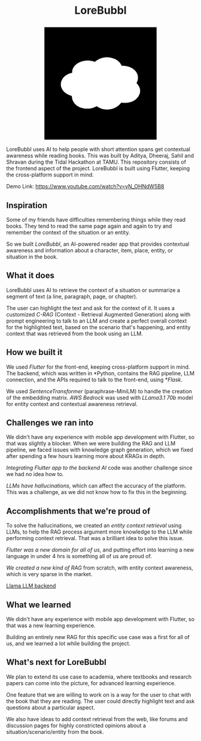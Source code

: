 # <p align="center">LoreBubbl</p>

<p align="center">
  <img src="assets/app_icon.png" alt="LoreBubbl Logo" width="300"/>
</p>

LoreBubbl uses AI to help people with short attention spans get contextual awareness while reading books. This was built by Aditya, Dheeraj, Sahil and Shravan during the Tidal Hackathon at TAMU.
This repository consists of the frontend aspect of the project. LoreBubbl is built using Flutter, keeping the cross-platform support in mind.

Demo Link: https://www.youtube.com/watch?v=yN_OHNdW5B8 

## Inspiration
Some of my friends have difficulties remembering things while they read books. They tend to read the same page again and again to try and remember the context of the situation or an entity.

So we built *LoreBubbl*, an AI-powered reader app that provides contextual awareness and information about a character, item, place, entity, or situation in the book.

## What it does
LoreBubbl uses AI to retrieve the context of a situation or summarize a segment of text (a line, paragraph, page, or chapter).

The user can highlight the text and ask for the context of it. It uses a customized *C-RAG* (Context - Retrieval Augmented Generation) along with prompt engineering to talk to an LLM and create a perfect overall context for the highlighted text, based on the scenario that's happening, and entity context that was retrieved from the book using an LLM.

## How we built it
We used *Flutter* for the front-end, keeping cross-platform support in mind. The backend, which was written in *Python, contains the RAG pipeline, LLM connection, and the APIs required to talk to the front-end, using **Flask*.

We used *SentenceTransformer* (paraphrase-MiniLM) to handle the creation of the embedding matrix. *AWS Bedrock* was used with *LLama3.1 70b* model for entity context and contextual awareness retrieval.

## Challenges we ran into
We didn't have any experience with mobile app development with Flutter, so that was slightly a blocker. When we were building the RAG and LLM pipeline, we faced issues with knowledge graph generation, which we fixed after spending a few hours learning more about KRAGs in depth.

*Integrating Flutter app to the backend AI* code was another challenge since we had no idea how to.

*LLMs have hallucinations*, which can affect the accuracy of the platform. This was a challenge, as we did not know how to fix this in the beginning.

## Accomplishments that we're proud of
To solve the hallucinations, we created an *entity context retrieval* using LLMs, to help the RAG process argument more knowledge to the LLM while performing context retrieval. That was a brilliant idea to solve this issue.

*Flutter was a new domain for all of us*, and putting effort into learning a new language in under 4 hrs is something all of us are proud of.

*We created a new kind of RAG* from scratch, with entity context awareness, which is very sparse in the market.

[Llama LLM backend](https://github.com/reddheeraj/Text-Referencer)

## What we learned
We didn't have any experience with mobile app development with Flutter, so that was a new learning experience.

Building an entirely new RAG for this specific use case was a first for all of us, and we learned a lot while building the project.

## What's next for LoreBubbl
We plan to extend its use case to academia, where textbooks and research papers can come into the picture, for advanced learning experience.

One feature that we are willing to work on is a way for the user to chat with the book that they are reading. The user could directly highlight text and ask questions about a particular aspect.

We also have ideas to add context retrieval from the web, like forums and discussion pages for highly constricted opinions about a situation/scenario/entity from the book.
